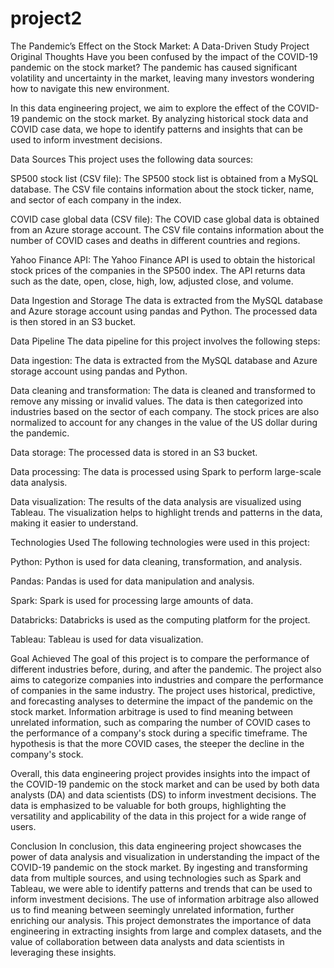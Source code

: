 # project2

The Pandemic’s Effect on the Stock Market: A Data-Driven Study
Project Original Thoughts
Have you been confused by the impact of the COVID-19 pandemic on the stock market? The pandemic has caused significant volatility and uncertainty in the market, leaving many investors wondering how to navigate this new environment.

In this data engineering project, we aim to explore the effect of the COVID-19 pandemic on the stock market. By analyzing historical stock data and COVID case data, we hope to identify patterns and insights that can be used to inform investment decisions.

Data Sources
This project uses the following data sources:

SP500 stock list (CSV file): The SP500 stock list is obtained from a MySQL database. The CSV file contains information about the stock ticker, name, and sector of each company in the index.

COVID case global data (CSV file): The COVID case global data is obtained from an Azure storage account. The CSV file contains information about the number of COVID cases and deaths in different countries and regions.

Yahoo Finance API: The Yahoo Finance API is used to obtain the historical stock prices of the companies in the SP500 index. The API returns data such as the date, open, close, high, low, adjusted close, and volume.

Data Ingestion and Storage
The data is extracted from the MySQL database and Azure storage account using pandas and Python. The processed data is then stored in an S3 bucket.

Data Pipeline
The data pipeline for this project involves the following steps:

Data ingestion: The data is extracted from the MySQL database and Azure storage account using pandas and Python.

Data cleaning and transformation: The data is cleaned and transformed to remove any missing or invalid values. The data is then categorized into industries based on the sector of each company. The stock prices are also normalized to account for any changes in the value of the US dollar during the pandemic.

Data storage: The processed data is stored in an S3 bucket.

Data processing: The data is processed using Spark to perform large-scale data analysis.

Data visualization: The results of the data analysis are visualized using Tableau. The visualization helps to highlight trends and patterns in the data, making it easier to understand.

Technologies Used
The following technologies were used in this project:

Python: Python is used for data cleaning, transformation, and analysis.

Pandas: Pandas is used for data manipulation and analysis.

Spark: Spark is used for processing large amounts of data.

Databricks: Databricks is used as the computing platform for the project.

Tableau: Tableau is used for data visualization.

Goal Achieved
The goal of this project is to compare the performance of different industries before, during, and after the pandemic. The project also aims to categorize companies into industries and compare the performance of companies in the same industry. The project uses historical, predictive, and forecasting analyses to determine the impact of the pandemic on the stock market. Information arbitrage is used to find meaning between unrelated information, such as comparing the number of COVID cases to the performance of a company's stock during a specific timeframe. The hypothesis is that the more COVID cases, the steeper the decline in the company's stock.

Overall, this data engineering project provides insights into the impact of the COVID-19 pandemic on the stock market and can be used by both data analysts (DA) and data scientists (DS) to inform investment decisions. The data is emphasized to be valuable for both groups, highlighting the versatility and applicability of the data in this project for a wide range of users.

Conclusion
In conclusion, this data engineering project showcases the power of data analysis and visualization in understanding the impact of the COVID-19 pandemic on the stock market. By ingesting and transforming data from multiple sources, and using technologies such as Spark and Tableau, we were able to identify patterns and trends that can be used to inform investment decisions. The use of information arbitrage also allowed us to find meaning between seemingly unrelated information, further enriching our analysis. This project demonstrates the importance of data engineering in extracting insights from large and complex datasets, and the value of collaboration between data analysts and data scientists in leveraging these insights.
